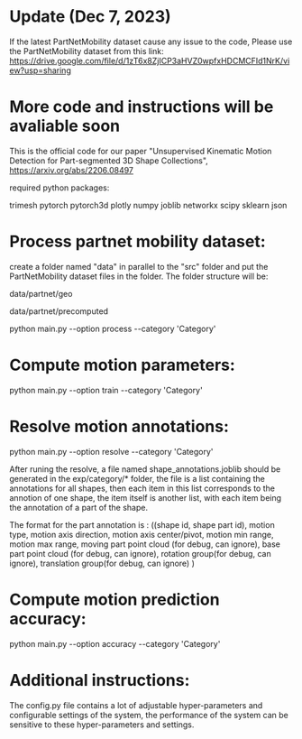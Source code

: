 
# Update (Dec 7, 2023)

If the latest PartNetMobility dataset cause any issue to the code, Please use the PartNetMobility dataset from this link:  https://drive.google.com/file/d/1zT6x8ZjICP3aHVZ0wpfxHDCMCFId1NrK/view?usp=sharing

# More code and instructions will be avaliable soon

This is the official code for our paper "Unsupervised Kinematic Motion Detection for Part-segmented 3D Shape Collections", https://arxiv.org/abs/2206.08497 


required python packages:

trimesh
pytorch
pytorch3d
plotly
numpy
joblib
networkx
scipy
sklearn
json


# Process partnet mobility dataset:

create a folder named "data" in parallel to the "src" folder and put the PartNetMobility dataset files in the folder. 
The folder structure will be: 

data/partnet/geo

data/partnet/precomputed

python main.py --option process --category 'Category'

# Compute motion parameters:

python main.py --option train --category 'Category'

# Resolve motion annotations:

python main.py --option resolve --category 'Category'

After runing the resolve, a file named shape_annotations.joblib should be generated in the exp/category/* folder, the file is a list containing the annotations for all shapes, then each item in this list corresponds to the annotion of one shape, the item itself is another list, with each item being the annotation of a part of the shape. 

The format for the part annotation is : ((shape id, shape part id), motion type, motion axis direction, motion axis center/pivot, motion min range, motion max range, moving part point cloud (for debug, can ignore), base part point cloud (for debug, can ignore), rotation group(for debug, can ignore), translation group(for debug, can ignore)  )

# Compute motion prediction accuracy:

python main.py --option accuracy --category 'Category'

# Additional instructions:

The config.py file contains a lot of adjustable hyper-parameters and configurable settings of the system, the performance of the system
can be sensitive to these hyper-parameters and settings.








